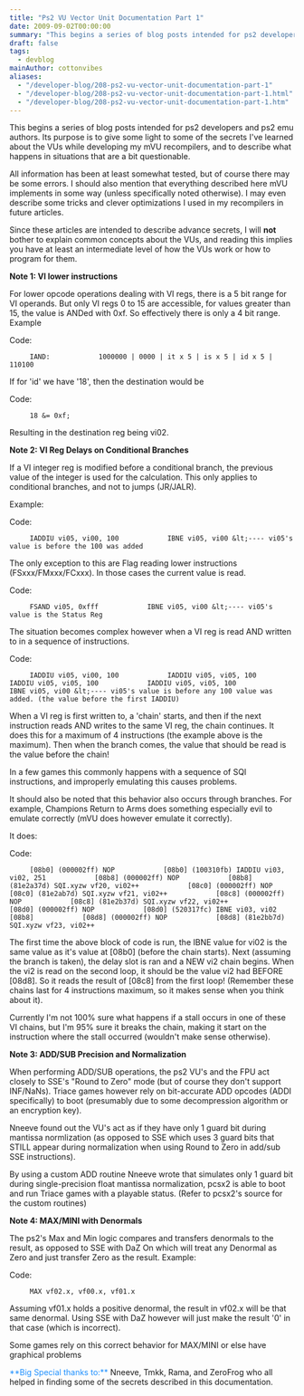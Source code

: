 ```yaml
---
title: "Ps2 VU Vector Unit Documentation Part 1"
date: 2009-09-02T00:00:00
summary: "This begins a series of blog posts intended for ps2 developers and ps2 emu authors"
draft: false
tags:
  - devblog
mainAuthor: cottonvibes
aliases:
  - "/developer-blog/208-ps2-vu-vector-unit-documentation-part-1"
  - "/developer-blog/208-ps2-vu-vector-unit-documentation-part-1.html"
  - "/developer-blog/208-ps2-vu-vector-unit-documentation-part-1.htm"
---
```



This begins a series of blog posts intended for ps2 developers and ps2
emu authors.
Its purpose is to give some light to some of the secrets I've learned
about the VUs while developing my mVU recompilers, and to describe what
happens in situations that are a bit questionable.

All information has been at least somewhat tested, but of course there
may be some errors.
I should also mention that everything described here mVU implements in
some way (unless specifically noted otherwise).
I may even describe some tricks and clever optimizations I used in my
recompilers in future articles.

Since these articles are intended to describe advance secrets, I will
**not** bother to explain common concepts about the VUs, and reading
this implies you have at least an intermediate level of how the VUs work
or how to program for them.


**Note 1: VI lower instructions**

For lower opcode operations dealing with VI regs, there is a 5 bit range
for VI operands. But only VI regs 0 to 15 are accessible, for values
greater than 15, the value is ANDed with 0xf. So effectively there is
only a 4 bit range.
Example

<!-- TODO - legacy -->

<div class="codeblock">

<div class="title">

Code:

</div>

<div class="body" dir="ltr">

`      IAND:            1000000 | 0000 | it x 5 | is x 5 | id x 5 | 110100     `

</div>

</div>


If for 'id' we have '18', then the destination would be

<div class="codeblock">

<div class="title">

Code:

</div>

<div class="body" dir="ltr">

`      18 &= 0xf;     `

</div>

</div>

Resulting in the destination reg being vi02.

**Note 2: VI Reg Delays on Conditional Branches**

If a VI integer reg is modified before a conditional branch, the
previous value of the integer is used for the calculation.
This only applies to conditional branches, and not to jumps (JR/JALR).

Example:

<div class="codeblock">

<div class="title">

Code:

</div>

<div class="body" dir="ltr">

`      IADDIU vi05, vi00, 100            IBNE vi05, vi00 &lt;---- vi05's value is before the 100 was added     `

</div>

</div>


The only exception to this are Flag reading lower instructions
(FSxxx/FMxxx/FCxxx). In those cases the current value is read.

<div class="codeblock">

<div class="title">

Code:

</div>

<div class="body" dir="ltr">

`      FSAND vi05, 0xfff            IBNE vi05, vi00 &lt;---- vi05's value is the Status Reg     `

</div>

</div>


The situation becomes complex however when a VI reg is read AND written
to in a sequence of instructions.

<div class="codeblock">

<div class="title">

Code:

</div>

<div class="body" dir="ltr">

`      IADDIU vi05, vi00, 100            IADDIU vi05, vi05, 100            IADDIU vi05, vi05, 100            IADDIU vi05, vi05, 100            IBNE vi05, vi00 &lt;---- vi05's value is before any 100 value was added. (the value before the first IADDIU)     `

</div>

</div>


When a VI reg is first written to, a 'chain' starts, and then if the
next instruction reads AND writes to the same VI reg, the chain
continues. It does this for a maximum of 4 instructions (the example
above is the maximum). Then when the branch comes, the value that should
be read is the value before the chain!

In a few games this commonly happens with a sequence of SQI
instructions, and improperly emulating this causes problems.

It should also be noted that this behavior also occurs through branches.
For example, Champions Return to Arms does something especially evil to
emulate correctly (mVU does however emulate it correctly).

It does:

<div class="codeblock">

<div class="title">

Code:

</div>

<div class="body" dir="ltr">

`      [08b0] (000002ff) NOP            [08b0] (100310fb) IADDIU vi03, vi02, 251            [08b8] (000002ff) NOP            [08b8] (81e2a37d) SQI.xyzw vf20, vi02++            [08c0] (000002ff) NOP            [08c0] (81e2ab7d) SQI.xyzw vf21, vi02++            [08c8] (000002ff) NOP            [08c8] (81e2b37d) SQI.xyzw vf22, vi02++            [08d0] (000002ff) NOP            [08d0] (520317fc) IBNE vi03, vi02 [08b8]            [08d8] (000002ff) NOP            [08d8] (81e2bb7d) SQI.xyzw vf23, vi02++     `

</div>

</div>


The first time the above block of code is run, the IBNE value for vi02
is the same value as it's value at \[08b0\] (before the chain starts).
Next (assuming the branch is taken), the delay slot is ran and a NEW vi2
chain begins. When the vi2 is read on the second loop, it should be the
value vi2 had BEFORE \[08d8\]. So it reads the result of \[08c8\] from
the first loop! (Remember these chains last for 4 instructions maximum,
so it makes sense when you think about it).

Currently I'm not 100% sure what happens if a stall occurs in one of
these VI chains, but I'm 95% sure it breaks the chain, making it start
on the instruction where the stall occurred (wouldn't make sense
otherwise).

**Note 3: ADD/SUB Precision and Normalization**

When performing ADD/SUB operations, the ps2 VU's and the FPU act closely
to SSE's "Round to Zero" mode (but of course they don't support
INF/NaNs).
Triace games however rely on bit-accurate ADD opcodes (ADDI
specifically) to boot (presumably due to some decompression algorithm or
an encryption key).

Nneeve found out the VU's act as if they have only 1 guard bit during
mantissa normlization (as opposed to SSE which uses 3 guard bits that
STILL appear during normalization when using Round to Zero in add/sub
SSE instructions).

By using a custom ADD routine Nneeve wrote that simulates only 1 guard
bit during single-precision float mantissa normalization, pcsx2 is able
to boot and run Triace games with a playable status. (Refer to pcsx2's
source for the custom routines)

**Note 4: MAX/MINI with Denormals**

The ps2's Max and Min logic compares and transfers denormals to the
result, as opposed to SSE with DaZ On which will treat any Denormal as
Zero and just transfer Zero as the result.
Example:

<div class="codeblock">

<div class="title">

Code:

</div>

<div class="body" dir="ltr">

`      MAX vf02.x, vf00.x, vf01.x     `

</div>

</div>


Assuming vf01.x holds a positive denormal, the result in vf02.x will be
that same denormal.
Using SSE with DaZ however will just make the result '0' in that case
(which is incorrect).

Some games rely on this correct behavior for MAX/MINI or else have
graphical problems

<span style="color: #1e90ff;">
**Big Special thanks to:** </span>
Nneeve, Tmkk, Rama, and ZeroFrog who all helped in finding some of the
secrets described in this documentation.
